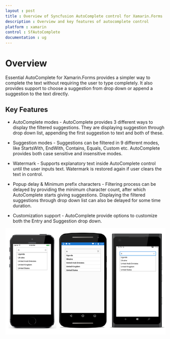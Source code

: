 ```yaml
---
layout : post
title : Overview of Syncfusion AutoComplete control for Xamarin.Forms
description : Overview and key features of autocomplete control
platform : xamarin
control : SfAutoComplete
documentation : ug
---
```


# Overview

Essential AutoComplete for Xamarin.Forms provides a simpler way to complete the text without requiring the user to type completely. It also provides support to choose a suggestion from drop down or append a suggestion to the text directly.

## Key Features

* AutoComplete modes - AutoComplete provides 3 different ways to display the filtered suggestions. They are displaying suggestion through drop down list, appending the first suggestion to text and both of these.  

* Suggestion modes - Suggestions can be filtered in 9 different modes, like StartsWith, EndWith, Contains, Equals, Custom etc. AutoComplete provides both case sensitive and insensitive modes.

* Watermark - Supports explanatory text inside AutoComplete control until the user inputs text. Watermark is restored again if user clears the text in control.

* Popup delay & Minimum prefix characters - Filtering process can be delayed by providing the minimum character count, after which AutoComplete starts giving suggestions. Displaying the filtered suggestions through drop down list can also be delayed for some time duration.

* Customization support -  AutoComplete provide options to customize both the Entry and Suggestion drop down.

![](images/overview.png)